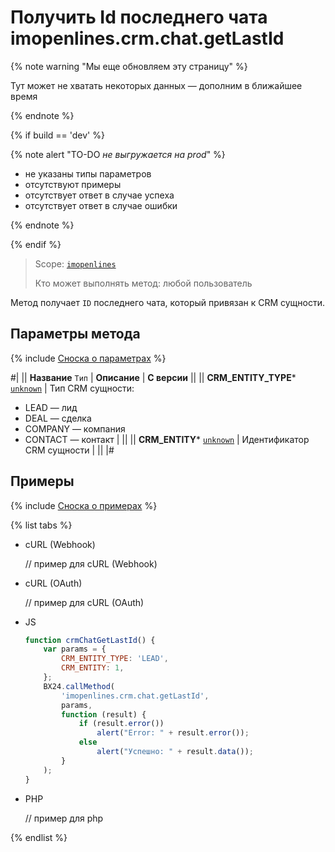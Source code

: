 # Получить Id последнего чата imopenlines.crm.chat.getLastId

{% note warning "Мы еще обновляем эту страницу" %}

Тут может не хватать некоторых данных — дополним в ближайшее время

{% endnote %}

{% if build == 'dev' %}

{% note alert "TO-DO _не выгружается на prod_" %}

- не указаны типы параметров
- отсутствуют примеры
- отсутствует ответ в случае успеха
- отсутствует ответ в случае ошибки

{% endnote %}

{% endif %}

> Scope: [`imopenlines`](../../../scopes/permissions.md)
>
> Кто может выполнять метод: любой пользователь

Метод получает `ID` последнего чата, который привязан к CRM сущности.

## Параметры метода

{% include [Сноска о параметрах](../../../../_includes/required.md) %}

#|
|| **Название**
`Тип` | **Описание** | **С версии** ||
|| **CRM_ENTITY_TYPE***
[`unknown`](../../../data-types.md) | Тип CRM сущности: 
- LEAD — лид
- DEAL — сделка
- COMPANY — компания
- CONTACT — контакт
 | ||
|| **CRM_ENTITY***
[`unknown`](../../../data-types.md) | Идентификатор CRM сущности | ||
|#

## Примеры

{% include [Сноска о примерах](../../../../_includes/examples.md) %}

{% list tabs %}

- cURL (Webhook)

    // пример для cURL (Webhook)

- cURL (OAuth)

    // пример для cURL (OAuth)

- JS

    ```js
    function crmChatGetLastId() {
        var params = {
            CRM_ENTITY_TYPE: 'LEAD',
            CRM_ENTITY: 1,
        };
        BX24.callMethod(
            'imopenlines.crm.chat.getLastId',
            params,
            function (result) {
                if (result.error())
                    alert("Error: " + result.error());
                else
                    alert("Успешно: " + result.data());
            }
        );
    }
    ```

- PHP

    // пример для php

{% endlist %}
